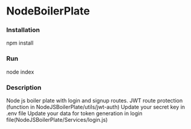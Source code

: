 # NodeBoilerPlate
### Installation
npm install
### Run
node index
### Description
Node js boiler plate with login and signup routes. 
JWT route protection (function in NodeJSBoilerPlate/utils/jwt-auth)
Update your secret key in .env file
Update your data for token generation in login file(NodeJSBoilerPlate/Services/login.js)